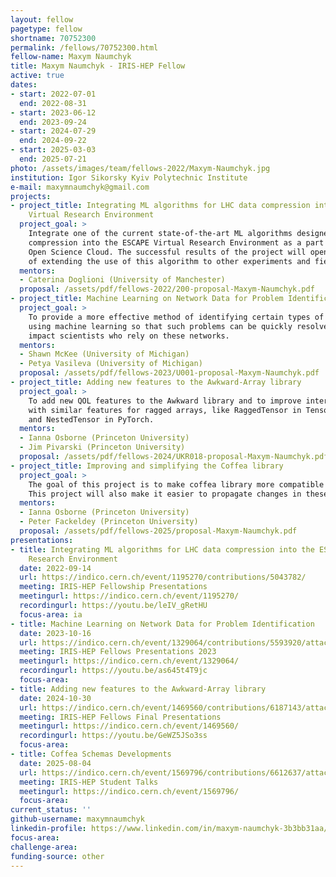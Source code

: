 ```yaml
---
layout: fellow
pagetype: fellow
shortname: 70752300
permalink: /fellows/70752300.html
fellow-name: Maxym Naumchyk
title: Maxym Naumchyk - IRIS-HEP Fellow
active: true
dates:
- start: 2022-07-01
  end: 2022-08-31
- start: 2023-06-12
  end: 2023-09-24
- start: 2024-07-29
  end: 2024-09-22
- start: 2025-03-03
  end: 2025-07-21
photo: /assets/images/team/fellows-2022/Maxym-Naumchyk.jpg
institution: Igor Sikorsky Kyiv Polytechnic Institute
e-mail: maxymnaumchyk@gmail.com
projects:
- project_title: Integrating ML algorithms for LHC data compression into the ESCAPE
    Virtual Research Environment
  project_goal: >
    Integrate one of the current state-of-the-art ML algorithms designed for LHC data
    compression into the ESCAPE Virtual Research Environment as a part of the European
    Open Science Cloud. The successful results of the project will open the possibility
    of extending the use of this algorithm to other experiments and fields.
  mentors:
  - Caterina Doglioni (University of Manchester)
  proposal: /assets/pdf/fellows-2022/200-proposal-Maxym-Naumchyk.pdf
- project_title: Machine Learning on Network Data for Problem Identification
  project_goal: >
    To provide a more effective method of identifying certain types of network issues
    using machine learning so that such problems can be quickly resolved before they
    impact scientists who rely on these networks.
  mentors:
  - Shawn McKee (University of Michigan)
  - Petya Vasileva (University of Michigan)
  proposal: /assets/pdf/fellows-2023/U001-proposal-Maxym-Naumchyk.pdf
- project_title: Adding new features to the Awkward-Array library
  project_goal: >
    To add new QOL features to the Awkward library and to improve interconnection
    with similar features for ragged arrays, like RaggedTensor in TensorFlow's library
    and NestedTensor in PyTorch.
  mentors:
  - Ianna Osborne (Princeton University)
  - Jim Pivarski (Princeton University)
  proposal: /assets/pdf/fellows-2024/UKR018-proposal-Maxym-Naumchyk.pdf
- project_title: Improving and simplifying the Coffea library
  project_goal: >
    The goal of this project is to make coffea library more compatible with other libraries, such as Awkward, Uproot, Dask-awkward.
    This project will also make it easier to propagate changes in these libraries to coffea.
  mentors:
  - Ianna Osborne (Princeton University)
  - Peter Fackeldey (Princeton University)
  proposal: /assets/pdf/fellows-2025/proposal-Maxym-Naumchyk.pdf
presentations:
- title: Integrating ML algorithms for LHC data compression into the ESCAPE Virtual
    Research Environment
  date: 2022-09-14
  url: https://indico.cern.ch/event/1195270/contributions/5043782/
  meeting: IRIS-HEP Fellowship Presentations
  meetingurl: https://indico.cern.ch/event/1195270/
  recordingurl: https://youtu.be/leIV_gRetHU
  focus-area: ia
- title: Machine Learning on Network Data for Problem Identification
  date: 2023-10-16
  url: https://indico.cern.ch/event/1329064/contributions/5593920/attachments/2734213/4755835/Project%20presentation%20Maxym%20Naumchyk.pdf
  meeting: IRIS-HEP Fellows Presentations 2023
  meetingurl: https://indico.cern.ch/event/1329064/
  recordingurl: https://youtu.be/as645t4T9jc
  focus-area:
- title: Adding new features to the Awkward-Array library
  date: 2024-10-30
  url: https://indico.cern.ch/event/1469560/contributions/6187143/attachments/2957713/5201278/Final_presentation_Maksym_Naumchyk.pdf
  meeting: IRIS-HEP Fellows Final Presentations
  meetingurl: https://indico.cern.ch/event/1469560/
  recordingurl: https://youtu.be/GeWZ5JSo3ss
  focus-area:
- title: Coffea Schemas Developments
  date: 2025-08-04
  url: https://indico.cern.ch/event/1569796/contributions/6612637/attachments/3113860/5528846/Zipper_project_presentation.pdf
  meeting: IRIS-HEP Student Talks
  meetingurl: https://indico.cern.ch/event/1569796/
  focus-area:
current_status: ''
github-username: maxymnaumchyk
linkedin-profile: https://www.linkedin.com/in/maxym-naumchyk-3b3bb31aa/
focus-area:
challenge-area:
funding-source: other
---
```

